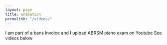 ```yaml
---
layout: page
title: animation
permalink: "/videos/"
--- 
```

I am part of a bans Invoice and I upload ABRSM piano exam on Youtube
See videos below
